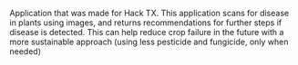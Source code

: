 Application that was made for Hack TX. This application scans for disease in plants using images, and returns recommendations for further steps if disease is detected. This can help reduce crop failure in the future with a more sustainable approach (using less pesticide and fungicide, only when needed)
